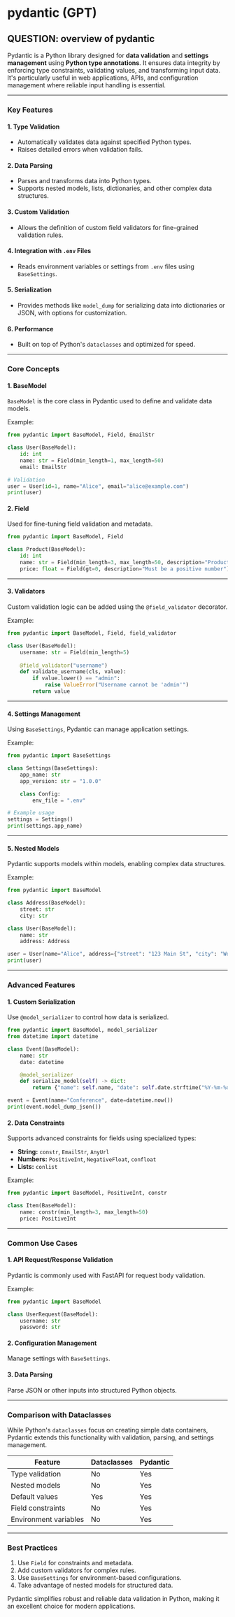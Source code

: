 # pydantic (GPT)

## QUESTION: overview of pydantic

Pydantic is a Python library designed for **data validation** and **settings management** using **Python type annotations**. It ensures data integrity by enforcing type constraints, validating values, and transforming input data. It's particularly useful in web applications, APIs, and configuration management where reliable input handling is essential.

---

### **Key Features**

#### 1. **Type Validation**

- Automatically validates data against specified Python types.
- Raises detailed errors when validation fails.
  
#### 2. **Data Parsing**

- Parses and transforms data into Python types.
- Supports nested models, lists, dictionaries, and other complex data structures.

#### 3. **Custom Validation**

- Allows the definition of custom field validators for fine-grained validation rules.

#### 4. **Integration with `.env` Files**

- Reads environment variables or settings from `.env` files using `BaseSettings`.

#### 5. **Serialization**

- Provides methods like `model_dump` for serializing data into dictionaries or JSON, with options for customization.

#### 6. **Performance**

- Built on top of Python's `dataclasses` and optimized for speed.

---

### **Core Concepts**

#### **1. BaseModel**

`BaseModel` is the core class in Pydantic used to define and validate data models.

Example:

```python
from pydantic import BaseModel, Field, EmailStr

class User(BaseModel):
    id: int
    name: str = Field(min_length=1, max_length=50)
    email: EmailStr

# Validation
user = User(id=1, name="Alice", email="alice@example.com")
print(user)
```

#### **2. Field**

Used for fine-tuning field validation and metadata.

```python
from pydantic import BaseModel, Field

class Product(BaseModel):
    id: int
    name: str = Field(min_length=3, max_length=50, description="Product name")
    price: float = Field(gt=0, description="Must be a positive number")
```

---

#### **3. Validators**

Custom validation logic can be added using the `@field_validator` decorator.

Example:

```python
from pydantic import BaseModel, Field, field_validator

class User(BaseModel):
    username: str = Field(min_length=5)
    
    @field_validator("username")
    def validate_username(cls, value):
        if value.lower() == "admin":
            raise ValueError("Username cannot be 'admin'")
        return value
```

---

#### **4. Settings Management**

Using `BaseSettings`, Pydantic can manage application settings.

Example:

```python
from pydantic import BaseSettings

class Settings(BaseSettings):
    app_name: str
    app_version: str = "1.0.0"

    class Config:
        env_file = ".env"

# Example usage
settings = Settings()
print(settings.app_name)
```

---

#### **5. Nested Models**

Pydantic supports models within models, enabling complex data structures.

Example:

```python
from pydantic import BaseModel

class Address(BaseModel):
    street: str
    city: str

class User(BaseModel):
    name: str
    address: Address

user = User(name="Alice", address={"street": "123 Main St", "city": "Wonderland"})
print(user)
```

---

### **Advanced Features**

#### **1. Custom Serialization**

Use `@model_serializer` to control how data is serialized.

```python
from pydantic import BaseModel, model_serializer
from datetime import datetime

class Event(BaseModel):
    name: str
    date: datetime

    @model_serializer
    def serialize_model(self) -> dict:
        return {"name": self.name, "date": self.date.strftime("%Y-%m-%d")}

event = Event(name="Conference", date=datetime.now())
print(event.model_dump_json())
```

#### **2. Data Constraints**

Supports advanced constraints for fields using specialized types:

- **String:** `constr`, `EmailStr`, `AnyUrl`
- **Numbers:** `PositiveInt`, `NegativeFloat`, `confloat`
- **Lists:** `conlist`

Example:

```python
from pydantic import BaseModel, PositiveInt, constr

class Item(BaseModel):
    name: constr(min_length=3, max_length=50)
    price: PositiveInt
```

---

### **Common Use Cases**

#### **1. API Request/Response Validation**

Pydantic is commonly used with FastAPI for request body validation.

Example:

```python
from pydantic import BaseModel

class UserRequest(BaseModel):
    username: str
    password: str
```

#### **2. Configuration Management**

Manage settings with `BaseSettings`.

#### **3. Data Parsing**

Parse JSON or other inputs into structured Python objects.

---

### **Comparison with Dataclasses**

While Python's `dataclasses` focus on creating simple data containers, Pydantic extends this functionality with validation, parsing, and settings management.

| Feature                | Dataclasses | Pydantic          |
|------------------------|-------------|-------------------|
| Type validation        | No          | Yes               |
| Nested models          | No          | Yes               |
| Default values         | Yes         | Yes               |
| Field constraints      | No          | Yes               |
| Environment variables  | No          | Yes               |

---

### **Best Practices**

1. Use `Field` for constraints and metadata.
2. Add custom validators for complex rules.
3. Use `BaseSettings` for environment-based configurations.
4. Take advantage of nested models for structured data.

Pydantic simplifies robust and reliable data validation in Python, making it an excellent choice for modern applications.
